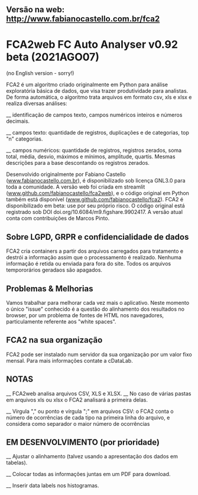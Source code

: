 ﻿## Versão na web: http://www.fabianocastello.com.br/fca2

# FCA2web FC Auto Analyser v0.92 beta (2021AGO07)

(no English version - sorry!)

FCA2 é um algoritmo criado originalmente em Python para análise exploratória básica de dados, que visa trazer produtividade para analistas. De forma automática, o algoritmo trata arquivos em formato csv, xls e xlsx e realiza diversas análises:

__ identificação de campos texto, campos numéricos inteiros e números decimais.

__ campos texto: quantidade de registros, duplicações e de categorias, top "n" categorias.

__ campos numéricos: quantidade de registros, registros zerados, soma total, média, desvio, máximos e mínimos, amplitude, quartis. Mesmas descrições para a base descontando os registros zerados.


Desenvolvido originalmente por Fabiano Castello (www.fabianocastello.com.br), é disponibilizado sob licença GNL3.0 para toda a comunidade. A versão web foi criada em streamlit (www.github.com/fabianocastello/fca2web), e o código original em Python também está disponível (www.github.com/fabianocastello/fca2). FCA2 é disponibilizado em beta: use por seu próprio risco. O código original está registrado sob DOI doi.org/10.6084/m9.figshare.9902417. A versão atual conta com contribuições de Marcos Pinto.

## Sobre LGPD, GRPR e confidencialidade de dados

FCA2 cria containers a partir dos arquivos carregados para tratamento e destrói a informação assim que o processamento é realizado. Nenhuma informação é retida ou enviada para fora do site. Todos os arquivos tempororários geradaos são apagados.

## Problemas & Melhorias

Vamos trabalhar para melhorar cada vez mais o aplicativo. Neste momento o único "issue" conhecido é a questão do alinhamento dos resultados no browser, por um problema de fontes de HTML nos navegadores, particulamente referente aos "white spaces".

## FCA2 na sua organização

FCA2 pode ser instalado num servidor da sua organização por um valor fixo mensal. Para mais informações contate a cDataLab.

## NOTAS 

__ FCA2web analisa arquivos CSV, XLS e XLSX.
__ No caso de várias pastas em arquivos xls ou xlsx o FCA2 analisará a primeira delas.

__ Vírgula "," ou ponto e vírgula ";" em arquivos CSV: o FCA2 conta o número de ocorrências de cada tipo na primeira linha do arquivo, e considera como separador o maior número de ocorrências


## EM DESENVOLVIMENTO (por prioridade)

__ Ajustar o alinhamento (talvez usando a apresentação dos dados em tabelas).

__ Colocar todas as informações juntas em um PDF para download.

__ Inserir data labels nos histogramas.




